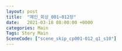 ```yaml
---
layout: post
title:  "메인_회상_001~012장"
date:   2021-03-18 08:00:00 +0000
categories: Main
Tags: Story Main
SceneCode: ["scene_skip_cp001-012_q1_s10"]
---
```

